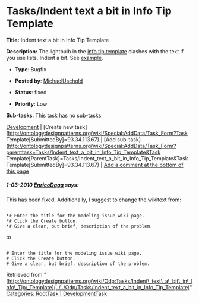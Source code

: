 #  Tasks/Indent text a bit in Info Tip Template


__Title:__ Indent text a bit in Info Tip Template


__Description:__ The lightbulb in the [info tip template](../../Template/Info_tip "Template:Info tip") clashes with the text if you use lists. Indent a bit. See  [example](../../Community/PostModelingIssue "Community:PostModelingIssue"). 


  





* __Type__: Bugfix
* __Posted by__: [MichaelUschold](../../User/MichaelUschold "User:MichaelUschold")
* __Status__: fixed


* __Priority__: Low




__Sub-tasks__:
This task has no sub-tasks




[Development](../../Odp/Development "Odp:Development") | [Create new task](http://ontologydesignpatterns.org/wiki/Special:AddData/Task_Form?Task Template[SubmittedBy]=93.34.113.67).| [Add sub-task](http://ontologydesignpatterns.org/wiki/Special:AddData/Task_Form?parenttask=Tasks/Indent_text_a_bit_in_Info_Tip_Template&Task Template[ParentTask]=Tasks/Indent_text_a_bit_in_Info_Tip_Template&Task Template[SubmittedBy]=93.34.113.67) | [Add a comment at the bottom of this page](../index.php@title=Odp%253AAdd_comment&target=Odp%253ATasks%252F../../Odp/Tasks/Indent_text_a_bit_in_Info_Tip_Template#New_comment "http://ontologydesignpatterns.org/wiki/index.php?title=Odp:Add_comment&target=Odp:Tasks/Indent_text_a_bit_in_Info_Tip_Template#New_comment")
#####  1-03-2010 [EnricoDaga](../../User/EnricoDaga "User:EnricoDaga") says:


This has been fixed.
Additionally, I suggest to change the wikitext from:




```

*# Enter the title for the modeling issue wiki page.
*# Click the Create button.
*# Give a clear, but brief, description of the problem. 

```

to




```

# Enter the title for the modeling issue wiki page.
# Click the Create button.
# Give a clear, but brief, description of the problem. 

```



Retrieved from "[http://ontologydesignpatterns.org/wiki/Odp:Tasks/Indent\_text\_a\_bit\_in\_Info\_Tip\_Template](../../Odp/Tasks/Indent_text_a_bit_in_Info_Tip_Template)"
 [Categories](http://ontologydesignpatterns.org/wiki/Special:Categories "Special:Categories"): [RootTask](../../Category/RootTask "Category:RootTask") | [DevelopmentTask](../../Category/DevelopmentTask "Category:DevelopmentTask")